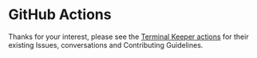 # GitHub Actions

Thanks for your interest, please see the [Terminal Keeper actions](https://github.com/nguyenngoclongdev/vs-terminal-keeper/actions) for their existing Issues, conversations and Contributing Guidelines.
